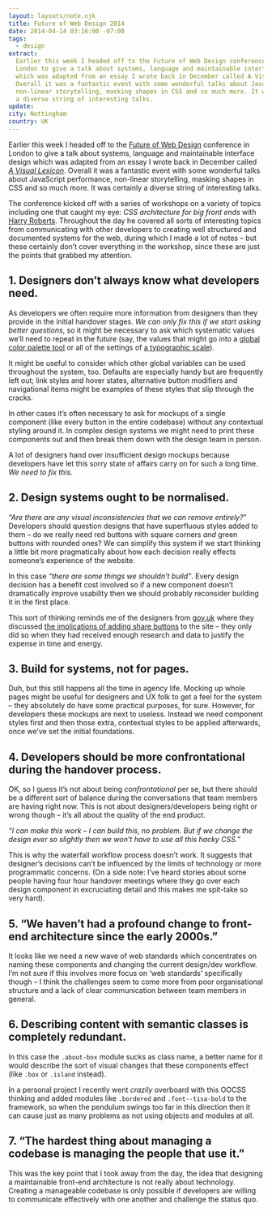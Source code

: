 ```yaml
---
layout: layouts/note.njk
title: Future of Web Design 2014
date: 2014-04-14 03:16:00 -07:00
tags:
  - design
extract:
  Earlier this week I headed off to the Future of Web Design conference in
  London to give a talk about systems, language and maintainable interface design
  which was adapted from an essay I wrote back in December called A Visual Lexicon.
  Overall it was a fantastic event with some wonderful talks about JavaScript performance,
  non-linear storytelling, masking shapes in CSS and so much more. It was certainly
  a diverse string of interesting talks.
update:
city: Nottingham
country: UK
---
```


Earlier this week I headed off to the [Future of Web Design](http://futureofwebdesign.com/london-2014/) conference in London to give a talk about systems, language and maintainable interface design which was adapted from an essay I wrote back in December called _[A Visual Lexicon](http://robinrendle.com/essays/a-visual-lexicon/)_. Overall it was a fantastic event with some wonderful talks about JavaScript performance, non-linear storytelling, masking shapes in CSS and so much more. It was certainly a diverse string of interesting talks.

The conference kicked off with a series of workshops on a variety of topics including one that caught my eye: _CSS architecture for big front ends_ with [Harry Roberts](http://twitter.com/csswizardry). Throughout the day he covered all sorts of interesting topics from communicating with other developers to creating well structured and documented systems for the web, during which I made a lot of notes – but these certainly don’t cover everything in the workshop, since these are just the points that grabbed my attention.

## 1. Designers don’t always know what developers need.

As developers we often require more information from designers than they provide in the initial handover stages. _We can only fix this if we start asking better questions_, so it might be necessary to ask which systematic values we’ll need to repeat in the future (say, the values that might go into a [global color palette tool](https://github.com/ultimate-package/tools.color-palette) or all of the settings of [a typographic scale](https://github.com/ultimate-package/tools.font-scale)).

It might be useful to consider which other global variables can be used throughout the system, too. Defaults are especially handy but are frequently left out; link styles and hover states, alternative button modifiers and navigational items might be examples of these styles that slip through the cracks.

In other cases it’s often necessary to ask for mockups of a single component (like every button in the entire codebase) without any contextual styling around it. In complex design systems we might need to print these components out and then break them down with the design team in person.

A lot of designers hand over insufficient design mockups because developers have let this sorry state of affairs carry on for such a long time. _We need to fix this._

## 2. Design systems ought to be normalised.

_“Are there are any visual inconsistencies that we can remove entirely?_” Developers should question designs that have superfluous styles added to them – do we really need red buttons with square corners _and_ green buttons with rounded ones? We can simplify this system if we start thinking a little bit more pragmatically about how each decision really effects someone’s experience of the website.

In this case _“there are some things we shouldn’t build”_. Every design decision has a benefit cost involved so if a new component doesn’t dramatically improve usability then we should probably reconsider building it in the first place.

This sort of thinking reminds me of the designers from [gov.uk](https://www.gov.uk/) where they discussed [the implications of adding share buttons](https://insidegovuk.blog.gov.uk/2014/02/20/gov-uk-social-sharing-buttons-the-first-10-weeks/) to the site – they only did so when they had received enough research and data to justify the expense in time and energy.

## 3. Build for systems, not for pages.

Duh, but this still happens all the time in agency life. Mocking up whole pages might be useful for designers and UX folk to get a feel for the system – they absolutely do have some practical purposes, for sure. However, for developers these mockups are next to useless. Instead we need component styles first and then those extra, contextual styles to be applied afterwards, once we’ve set the initial foundations.

## 4. Developers should be more confrontational during the handover process.

OK, so I guess it’s not about being _confrontational_ per se, but there should be a different sort of balance during the conversations that team members are having right now. This is not about designers/developers being right or wrong though – it’s all about the quality of the end product.

_“I can make this work – I can build this, no problem. But if we change the design ever so slightly then we won’t have to use all this hacky CSS.”_

This is why the waterfall workflow process doesn’t work. It suggests that designer’s decisions can’t be influenced by the limits of technology or more programmatic concerns. (On a side note: I’ve heard stories about some people having four hour handover meetings where they go over each design component in excruciating detail and this makes me spit-take so very hard).

## 5. “We haven’t had a profound change to front-end architecture since the early 2000s.”

It looks like we need a new wave of web standards which concentrates on naming these components and changing the current design/dev workflow. I’m not sure if this involves more focus on ‘web standards’ specifically though – I think the challenges seem to come more from poor organisational structure and a lack of clear communication between team members in general.

## 6. Describing content with semantic classes is completely redundant.

In this case the `.about-box` module sucks as class name, a better name for it would describe the sort of visual changes that these components effect (like `.box` or `.island` instead).

In a personal project I recently went _crazily_ overboard with this OOCSS thinking and added modules like `.bordered` and `.font--tisa-bold` to the framework, so when the pendulum swings too far in this direction then it can cause just as many problems as not using objects and modules at all.

## 7. “The hardest thing about managing a codebase is managing the people that use it.”

This was the key point that I took away from the day, the idea that designing a maintainable front-end architecture is not really about technology. Creating a manageable codebase is only possible if developers are willing to communicate effectively with one another and challenge the status quo.
